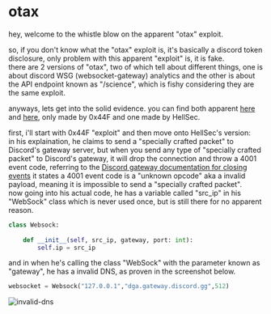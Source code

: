 # otax
hey, welcome to the whistle blow on the apparent "otax" exploit.

so, if you don't know what the "otax" exploit is, it's basically a discord token disclosure, only problem with this apparent "exploit" is, it is fake. <br>
there are 2 versions of "otax", two of which tell about different things, one is about discord WSG (websocket-gateway) analytics and the other is about the API endpoint known as "/science", which is fishy considering they are the same exploit. <br>

anyways, lets get into the solid evidence.
you can find both apparent [here](https://github.com/0x44F/otax) and [here](https://github.com/IRIS-Team/DiscordNoAuth0day), only made by 0x44F and one made by HellSec. <br>

first, i'll start with 0x44F "exploit" and then move onto HellSec's version:<br>
in his explaination, he claims to send a "specially crafted packet" to Discord's gateway server, but when you send any type of "specially crafted packet" to Discord's gateway, it will drop the connection and throw a 4001 event code, referring to the [Discord gateway documentation for closing events](https://discord.com/developers/docs/topics/opcodes-and-status-codes#gateway-close-event-codes) it states a 4001 event code is a "unknown opcode" aka a invalid payload, meaning it is impossible to send a "specially crafted packet". <br>
now going into his actual code, he has a variable called "src_ip" in his "WebSock" class which is never used once, but is still there for no apparent reason.
```python
class Websock:
  
    def __init__(self, src_ip, gateway, port: int):
        self.ip = src_ip
```
and in when he's calling the class "WebSock" with the parameter known as "gateway", he has a invalid DNS, as proven in the screenshot below.
```python
websocket = Websock("127.0.0.1","dga.gateway.discord.gg",512)
``` 
![invalid-dns](https://user-images.githubusercontent.com/74681745/132074577-52f89206-2414-43fe-9e55-d5bf08d2ac3a.png)
